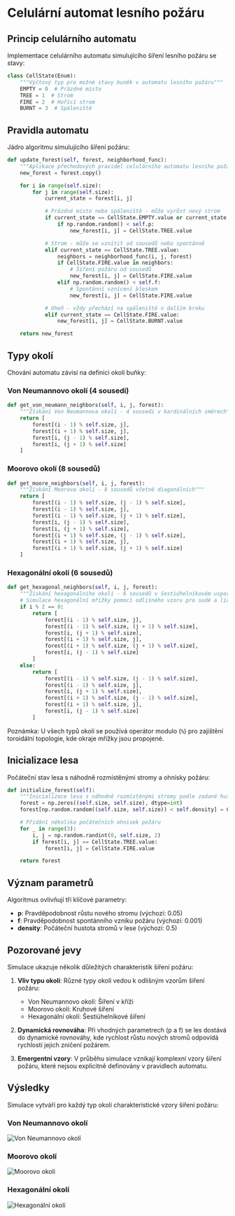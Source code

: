 # Celulární automat lesního požáru

## Princip celulárního automatu

Implementace celulárního automatu simulujícího šíření lesního požáru se stavy:

```python
class CellState(Enum):
    """Výčtový typ pro možné stavy buněk v automatu lesního požáru"""
    EMPTY = 0  # Prázdné místo
    TREE = 1  # Strom
    FIRE = 2  # Hořící strom
    BURNT = 3  # Spáleniště
```

## Pravidla automatu

Jádro algoritmu simulujícího šíření požáru:

```python
def update_forest(self, forest, neighborhood_func):
    """Aplikace přechodových pravidel celulárního automatu lesního požáru"""
    new_forest = forest.copy()

    for i in range(self.size):
        for j in range(self.size):
            current_state = forest[i, j]

            # Prázdné místo nebo spáleniště - může vyrůst nový strom
            if current_state == CellState.EMPTY.value or current_state == CellState.BURNT.value:
                if np.random.random() < self.p:
                    new_forest[i, j] = CellState.TREE.value

            # Strom - může se vznítit od sousedů nebo spontánně
            elif current_state == CellState.TREE.value:
                neighbors = neighborhood_func(i, j, forest)
                if CellState.FIRE.value in neighbors:
                    # Šíření požáru od sousedů
                    new_forest[i, j] = CellState.FIRE.value
                elif np.random.random() < self.f:
                    # Spontánní vznícení bleskem
                    new_forest[i, j] = CellState.FIRE.value

            # Oheň - vždy přechází na spáleniště v dalším kroku
            elif current_state == CellState.FIRE.value:
                new_forest[i, j] = CellState.BURNT.value

    return new_forest
```

## Typy okolí

Chování automatu závisí na definici okolí buňky:

### Von Neumannovo okolí (4 sousedi)

```python
def get_von_neumann_neighbors(self, i, j, forest):
    """Získání Von Neumannova okolí - 4 sousedi v kardinálních směrech"""
    return [
        forest[(i - 1) % self.size, j],
        forest[(i + 1) % self.size, j],
        forest[i, (j - 1) % self.size],
        forest[i, (j + 1) % self.size]
    ]
```

### Moorovo okolí (8 sousedů)

```python
def get_moore_neighbors(self, i, j, forest):
    """Získání Moorova okolí - 8 sousedů včetně diagonálních"""
    return [
        forest[(i - 1) % self.size, (j - 1) % self.size],
        forest[(i - 1) % self.size, j],
        forest[(i - 1) % self.size, (j + 1) % self.size],
        forest[i, (j - 1) % self.size],
        forest[i, (j + 1) % self.size],
        forest[(i + 1) % self.size, (j - 1) % self.size],
        forest[(i + 1) % self.size, j],
        forest[(i + 1) % self.size, (j + 1) % self.size]
    ]
```

### Hexagonální okolí (6 sousedů)

```python
def get_hexagonal_neighbors(self, i, j, forest):
    """Získání hexagonálního okolí - 6 sousedů v šestiúhelníkovém uspořádání"""
    # Simulace hexagonální mřížky pomocí odlišného vzoru pro sudé a liché řádky
    if i % 2 == 0:
        return [
            forest[(i - 1) % self.size, j],
            forest[(i - 1) % self.size, (j + 1) % self.size],
            forest[i, (j + 1) % self.size],
            forest[(i + 1) % self.size, j],
            forest[(i + 1) % self.size, (j + 1) % self.size],
            forest[i, (j - 1) % self.size]
        ]
    else:
        return [
            forest[(i - 1) % self.size, (j - 1) % self.size],
            forest[(i - 1) % self.size, j],
            forest[i, (j + 1) % self.size],
            forest[(i + 1) % self.size, (j - 1) % self.size],
            forest[(i + 1) % self.size, j],
            forest[i, (j - 1) % self.size]
        ]
```

Poznámka: U všech typů okolí se používá operátor modulo (`%`) pro zajištění toroidální topologie, kde okraje mřížky jsou
propojené.

## Inicializace lesa

Počáteční stav lesa s náhodně rozmístěnými stromy a ohnisky požáru:

```python
def initialize_forest(self):
    """Inicializace lesa s náhodně rozmístěnými stromy podle zadané hustoty"""
    forest = np.zeros((self.size, self.size), dtype=int)
    forest[np.random.random((self.size, self.size)) < self.density] = CellState.TREE.value

    # Přidání několika počátečních ohnisek požáru
    for _ in range(3):
        i, j = np.random.randint(0, self.size, 2)
        if forest[i, j] == CellState.TREE.value:
            forest[i, j] = CellState.FIRE.value

    return forest
```

## Význam parametrů

Algoritmus ovlivňují tři klíčové parametry:

- **p**: Pravděpodobnost růstu nového stromu (výchozí: 0.05)
- **f**: Pravděpodobnost spontánního vzniku požáru (výchozí: 0.001)
- **density**: Počáteční hustota stromů v lese (výchozí: 0.5)

## Pozorované jevy

Simulace ukazuje několik důležitých charakteristik šíření požáru:

1. **Vliv typu okolí**: Různé typy okolí vedou k odlišným vzorům šíření požáru:
    - Von Neumannovo okolí: Šíření v kříži
    - Moorovo okolí: Kruhové šíření
    - Hexagonální okolí: Šestiúhelníkové šíření

2. **Dynamická rovnováha**: Při vhodných parametrech (p a f) se les dostává do dynamické rovnováhy, kde rychlost růstu
   nových stromů odpovídá rychlosti jejich zničení požárem.

3. **Emergentní vzory**: V průběhu simulace vznikají komplexní vzory šíření požáru, které nejsou explicitně definovány v
   pravidlech automatu.

## Výsledky

Simulace vytváří pro každý typ okolí charakteristické vzory šíření požáru:

### Von Neumannovo okolí

![Von Neumannovo okolí](results/forest_fire_von_neumann.gif)

### Moorovo okolí

![Moorovo okolí](results/forest_fire_moore.gif)

### Hexagonální okolí

![Hexagonální okolí](results/forest_fire_hexagonal.gif)
